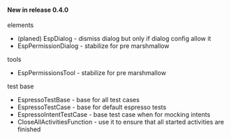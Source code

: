 #### New in release 0.4.0

elements

* (planed) EspDialog - dismiss dialog but only if dialog config allow it
* EspPermissionDialog - stabilize for pre marshmallow

tools

* EspPermissionsTool - stabilize for pre marshmallow

test base

* EspressoTestBase - base for all test cases
* EspressoTestCase - base for default espresso tests
* EspressoIntentTestCase - base test case when for mocking intents
* CloseAllActivitiesFunction - use it to ensure that all started activities are finished
